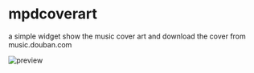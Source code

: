mpdcoverart
===========

a simple widget show the music cover art and download the cover from music.douban.com

![preview](https://raw.github.com/tnrazy/mpdcoverart/master/preview.png)
